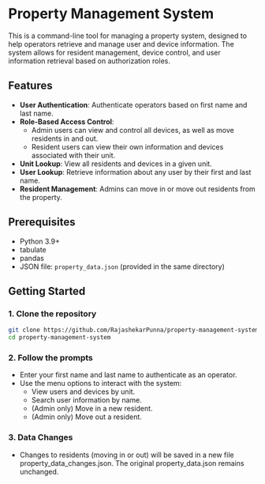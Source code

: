 # Property Management System

This is a command-line tool for managing a property system, designed to help operators retrieve and manage user and device information. The system allows for resident management, device control, and user information retrieval based on authorization roles.

## Features

- **User Authentication**: Authenticate operators based on first name and last name.
- **Role-Based Access Control**:
  - Admin users can view and control all devices, as well as move residents in and out.
  - Resident users can view their own information and devices associated with their unit.
- **Unit Lookup**: View all residents and devices in a given unit.
- **User Lookup**: Retrieve information about any user by their first and last name.
- **Resident Management**: Admins can move in or move out residents from the property.

## Prerequisites

- Python 3.9+
- tabulate
- pandas
- JSON file: `property_data.json` (provided in the same directory)

## Getting Started

### 1. Clone the repository
```bash
git clone https://github.com/RajashekarPunna/property-management-system.git
cd property-management-system 
```

### 2. Follow the prompts

- Enter your first name and last name to authenticate as an operator.
- Use the menu options to interact with the system:
  - View users and devices by unit.
  - Search user information by name.
  - (Admin only) Move in a new resident.
  - (Admin only) Move out a resident.

### 3. Data Changes
- Changes to residents (moving in or out) will be saved in a new file property_data_changes.json. The original property_data.json remains unchanged.






